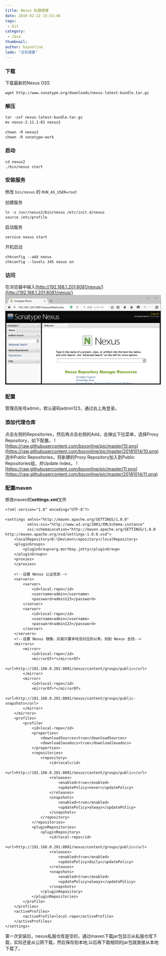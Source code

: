 ```yaml
---
title: Nexus 私服搭建
date: 2016-02-22 15:53:46
tags:
 - Git
category: 
 - Java
thumbnail: 
author: bsyonline
lede: "没有摘要"
---
```



### 下载

下载最新的Nexus OSS

```
wget http://www.sonatype.org/downloads/nexus-latest-bundle.tar.gz
```

### 解压
```
tar -zxf nexus-latest-bundle.tar.gz  
mv nexus-2.11.1-01 nexus2

chown -R nexus2
chown -R sonatype-work
```
### 启动
```
cd nexus2
./bin/nexus start
```
### 安装服务

修改 ```bin/nexus``` 的 ```RUN_AS_USER=root```

创建服务

```
ln -s /usr/nexus2/bin/nexus /etc/init.d/nexus
source /etc/profile
```

启动服务

```
service nexus start
```

开机启动

```
chkconfig --add nexus  
chkconfig --levels 345 nexus on  
```
### 访问

在浏览器中输入[http://192.168.1.201:8081/nexus/](http://192.168.1.201:8081/nexus/)
![img](https://raw.githubusercontent.com/bsyonline/pic/master/20181014/9.png)

### 配置

管理员账号admin，默认密码admin123，通过右上角登录。

### 添加代理仓库

点击左侧的Repositories，然后再点击右侧的Add，会弹出下拉菜单，选择Proxy Repository，如下配置。
![https://raw.githubusercontent.com/bsyonline/pic/master/10.png](https://raw.githubusercontent.com/bsyonline/pic/master/20181014/10.png)
选中Public Repositories，将新建的Proxy Repository加入到Public Repositories组，并Update Index。
![https://raw.githubusercontent.com/bsyonline/pic/master/11.png](https://raw.githubusercontent.com/bsyonline/pic/master/20181014/11.png)

### 配置maven

修改maven的**settings.xml**文件
```
<?xml version="1.0" encoding="UTF-8"?>

<settings xmlns="http://maven.apache.org/SETTINGS/1.0.0"
          xmlns:xsi="http://www.w3.org/2001/XMLSchema-instance"
          xsi:schemaLocation="http://maven.apache.org/SETTINGS/1.0.0 http://maven.apache.org/xsd/settings-1.0.0.xsd">
    <localRepository>D:\Dev\mvn\repository</localRepository>
    <pluginGroups>
        <pluginGroup>org.mortbay.jetty</pluginGroup>
    </pluginGroups>
    <proxies>
    </proxies>

    <!--设置 Nexus 认证信息-->
    <servers>
        <server>
            <id>local-repo</id>
            <username>admin</username>
            <password>admin123</password>
        </server>
        <server>
            <id>local-repo</id>
            <username>admin</username>
            <password>admin123</password>
        </server>
    </servers>
    <!--设置 Nexus 镜像，后面只要本地没对应的以来，则到 Nexus 去找-->
    <mirrors>
        <mirror>
            <id>local-repo</id>
            <mirrorOf>*</mirrorOf>
            <url>http://192.168.0.201:8081/nexus/content/groups/public</url>
        </mirror>
        <mirror>
            <id>local-repo</id>
            <mirrorOf>*</mirrorOf>
            <url>http://192.168.0.201:8081/nexus/content/groups/public-snapshots</url>
        </mirror>
    </mirrors>
    <profiles>
        <profile>
            <id>local-repo</id>
            <properties>
                <downloadSources>true</downloadSources>
                <downloadJavadocs>true</downloadJavadocs>
            </properties>
            <repositories>
                <repository>
                    <id>local</id>
                    <url>http://192.168.0.201:8081/nexus/content/groups/public</url>
                    <releases>
                        <enabled>true</enabled>
                        <updatePolicy>never</updatePolicy>
                    </releases>
                    <snapshots>
                        <enabled>true</enabled>
                        <updatePolicy>always</updatePolicy>
                    </snapshots>
                </repository>
            </repositories>
            <pluginRepositories>
                <pluginRepository>
                    <id>local-repo</id>
                    <url>http://192.168.0.201:8081/nexus/content/groups/public</url>
                    <releases>
                        <enabled>true</enabled>
                        <updatePolicy>daily</updatePolicy>
                    </releases>
                    <snapshots>
                        <enabled>true</enabled>
                        <updatePolicy>always</updatePolicy>
                    </snapshots>
                </pluginRepository>
            </pluginRepositories>
        </profile>
    </profiles>
    <activeProfiles>
        <activeProfile>local-repo</activeProfile>
    </activeProfiles>
</settings>
```

第一次安装后，nexus私服仓库是空的，通过maven下载jar包显示从私服仓库下载，实际还是从公网下载，然后保存到本地,以后再下载相同的jar包就直接从本地下载了。
